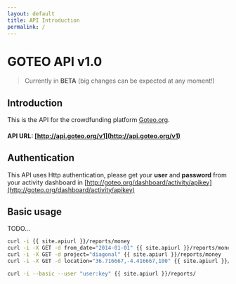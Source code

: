 ```yaml
---
layout: default
title: API Introduction
permalink: /
---
```

# GOTEO API v1.0
> Currently in **BETA** (big changes can be expected at any moment!)

## Introduction

This is the API for the crowdfunding platform [Goteo.org](http://goteo.org).

#### API URL: [http://api.goteo.org/v1](http://api.goteo.org/v1)


## Authentication

This API uses Http authentication, please get your **user** and **password** from your activity dashboard in [http://goteo.org/dashboard/activity/apikey](http://goteo.org/dashboard/activity/apikey)

## Basic usage

TODO...

```bash
curl -i {{ site.apiurl }}/reports/money
curl -i -X GET -d from_date="2014-01-01" {{ site.apiurl }}/reports/money
curl -i -X GET -d project="diagonal" {{ site.apiurl }}/reports/money
curl -i -X GET -d location="36.716667,-4.416667,100" {{ site.apiurl }}/reports/projects

curl -i --basic --user "user:key" {{ site.apiurl }}/reports/ 
```
